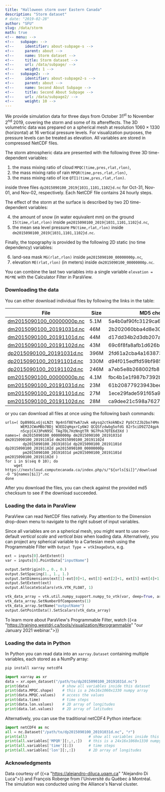 ```yaml
---
title: "Halloween storm over Eastern Canada"
description: "Storm dataset"
# date: "2019-02-28"
author: "SFU"
slug: /data/storm
math: true
<!-- menu: -->
<!--   subpage: -->
<!--     identifier: about-subpage-s -->
<!--     parent: about -->
<!--     name: Storm dataset -->
<!--     title: Storm dataset -->
<!--     url: /data/subpage/ -->
<!--     weight: 1 -->
<!--   subpage2: -->
<!--     identifier: about-subpage2-s -->
<!--     parent: about -->
<!--     name: Second About Subpage -->
<!--     title: Second About Subpage -->
<!--     url: /data/subpage2/ -->
<!--     weight: 10 -->
---
```


<!-- time, pres, rlat, rlon -->
<!--         time = UNLIMITED ; // (24 currently) -->
<!--         pres = 16 ; -->

We provide simulation data for three days from October 31<sup>st</sup> to November 2<sup>nd</sup> 2019, covering
the storm and some of its aftereffects. The 3D volumetric data was prepared on a spherical mesh at resolution
$1060\times 1330$ (horizontal) at $16$ vertical pressure levels. For visualization purposes, the pressure levels
can be treated as elevation. All variables are stored in compressed NetCDF files.

The storm atmospheric data are presented with the following three 3D time-dependent variables:

1. the mass mixing ratio of cloud `MPQC(time,pres,rlat,rlon)`,
2. the mass mixing ratio of rain `MPQR(time,pres,rlat,rlon)`,
3. the mass mixing ratio of ice `QTI1(time,pres,rlat,rlon)`.

inside three files `dp2015090100_2019{1031,1101,1102}d.nc` for Oct-31, Nov-01, and Nov-02, respectively. Each
NetCDF file contains 24 hourly steps.

The effect of the storm at the surface is described by two 2D time-dependent variables:

4. the amount of snow (in water equivalent mm) on the ground `I5(time,rlat,rlon)` inside
   `pm2015090100_2019{1031,1101,1102}d.nc`,
5. the mean sea level pressure `PN(time,rlat,rlon)` inside `dm2015090100_2019{1031,1101,1102}d.nc`.

Finally, the topography is provided by the following 2D static (no time dependency) variables:

6. land-sea mask `MG(rlat,rlon)` inside `pm2015090100_00000000p.nc`,
7. elevation `ME(rlat,rlon)` (in meters) inside `dm2015090100_00000000p.nc`.

You can combine the last two variables into a single variable `elevation = MG*ME` with the Calculator Filter
in ParaView.

<!-- in a file `topo.pvd` on a Cartesian mesh -->








<!-- for f in contestData/*; do -->
<!--     ln -s $f ${f/contestData\//} -->
<!-- done -->







### Downloading the data

<!-- Data will be published here in mid-September. -->

<!-- for f in *.nc; do -->
<!--     echo $(echo $f; ls -l $f | awk '{print $5}'; md5 $f | awk '{print $4}') -->
<!-- done -->

You can either download individual files by following the links in the table:

| File   |  Size      |  MD5 checksum |
|--------|------------|---------------|
| [dm2015090100_00000000p.nc](https://nextcloud.computecanada.ca/index.php/s/DpB98GLxGjsLNZt) | 5.1M | 5a4b0af90fc3129ca6dba95942061dae |
| [dm2015090100_20191031d.nc](https://nextcloud.computecanada.ca/index.php/s/9p4nSf8EYwA7zwk) | 46M  | 2b202060bba4d8e3005bd2a95923202b |
| [dm2015090100_20191101d.nc](https://nextcloud.computecanada.ca/index.php/s/eAysq2ctkokNDx2) | 44M  | d17dd34b2d3db207aaace49ac97a8e34 |
| [dm2015090100_20191102d.nc](https://nextcloud.computecanada.ca/index.php/s/Pp5CtZJb2bo74Mn) | 43M  | 69c6f8fa8afb1d626b098336729dbfb9 |
| [dp2015090100_20191031d.nc](https://nextcloud.computecanada.ca/index.php/s/WEM3JCWoMBb7BDj) | 396M | 2fd61a2cba4a1638731871ab844e8e4c |
| [dp2015090100_20191101d.nc](https://nextcloud.computecanada.ca/index.php/s/W3ED2qHqxrCy6WJ) | 330M | d94f015edffd59bf985df223847aab98 |
| [dp2015090100_20191102d.nc](https://nextcloud.computecanada.ca/index.php/s/QCQSfzdwbg5ofdG) | 246M | a7eb5e8b268002fb8708b00e69f65e7b |
| [pm2015090100_00000000p.nc](https://nextcloud.computecanada.ca/index.php/s/82r5ciD9Z7Z4gpk) | 4.1M | fbc4b1e1f987b7392b14a50767489fcc |
| [pm2015090100_20191031d.nc](https://nextcloud.computecanada.ca/index.php/s/n5cpjC4J3PeN9SC) | 23M  | 61b20877923943beedb84d2083d29b34 |
| [pm2015090100_20191101d.nc](https://nextcloud.computecanada.ca/index.php/s/TAg7DL7HzNngtTR) | 27M  | 1ece29fade591f65a9aea4cb22c3c5fe |
| [pm2015090100_20191102d.nc](https://nextcloud.computecanada.ca/index.php/s/9G7Pok7QTE6d3Xd) | 28M  | ca9dee21c598a76275357f4faa7ca1b1 |

or you can download all files at once using the following bash commands:

```
urls=( DpB98GLxGjsLNZt 9p4nSf8EYwA7zwk eAysq2ctkokNDx2 Pp5CtZJb2bo74Mn
       WEM3JCWoMBb7BDj W3ED2qHqxrCy6WJ QCQSfzdwbg5ofdG 82r5ciD9Z7Z4gpk
       n5cpjC4J3PeN9SC TAg7DL7HzNngtTR 9G7Pok7QTE6d3Xd )
names=( dm2015090100_00000000p dm2015090100_20191031d dm2015090100_20191101d dm2015090100_20191102d
        dp2015090100_20191031d dp2015090100_20191101d dp2015090100_20191102d pm2015090100_00000000p
        pm2015090100_20191031d pm2015090100_20191101d pm2015090100_20191102d )
for i in $(seq 0 10); do
    wget https://nextcloud.computecanada.ca/index.php/s/"${urls[$i]}"/download -O "${names[$i]}".nc
done
```

After you download the files, you can check against the provided md5 checksum to see if the download
succeeded.









### Loading the data in ParaView

ParaView can read NetCDF files natively. Pay attention to the Dimension drop-down menu to navigate to the
right subset of input variables.

Since all variables are on a spherical mesh, you might want to use non-default *vertical scale* and *vertical
bias* when loading data. Alternatively, you can project any spherical variable to a Cartesian mesh using the
Programmable Filter with `Output Type = vtkImageData`, e.g.

```py
ext = inputs[0].GetExtent()
var = inputs[0].PointData["inputName"]

output.SetOrigin(0., 0., 0.)
output.SetSpacing(1., 1., 1.)
output.SetDimensions(ext[1]-ext[0]+1, ext[3]-ext[2]+1, ext[5]-ext[4]+1)
output.SetExtent(ext)
output.AllocateScalars(vtk.VTK_FLOAT, 1)

vtk_data_array = vtk.util.numpy_support.numpy_to_vtk(var, deep=True, array_type=vtk.VTK_FLOAT)
vtk_data_array.SetNumberOfComponents(1)
vtk_data_array.SetName("outputName")
output.GetPointData().SetScalars(vtk_data_array)
```

To learn more about ParaView's Programmable Filter, watch
{{<a "https://training.westdri.ca/tools/visualization/#programmable" "our January 2021 webinar.">}}


### Loading the data in Python

In Python you can read data into an `xarray.Dataset` containing multiple variables, each stored as a NumPy
array:

```sh
pip install xarray netcdf4
```

```py
import xarray as xr
data = xr.open_dataset("/path/to/dp2015090100_20191031d.nc")
print(data)               # show all variables inside this dataset
print(data.MPQC.shape)    # this is a 24x16x1060x1330 numpy array
print(data.MPQC.values)   # access the values
print(data.time)          # time steps
print(data.lon.values)    # 2D array of longitudes
print(data.lat.values)    # 2D array of latitudes
```

Alternatively, you can use the traditional netCDF4 Python interface:

```py
import netCDF4 as nc
all = nc.Dataset("/path/to/dp2015090100_20191031d.nc", "r")
print(all)                            # show all variables inside this dataset
print(all.variables['MPQR'][:,:,:])   # this is a 24x16x1060x1330 numpy array
print(all.variables['time'][:])       # time steps
print(all.variables['lon'][:,:])      # 2D array of longitudes
```

<!-- ### References -->

<!-- 1. M. H. Shahnas, W. R. Peltier, Z. Wu, R. Wentzcovitch (2011): [The high pressure electronic spin transition in iron: potential impacts upon mantle mixing](http://dx.doi.org/10.1029/2010JB007965). J. Geophys. Res. **116**, B08205 -->
<!-- 1. M. H. Shahnas, R. N. Pysklywec, and D. A. Yuen (2016): [Spawning superplumes from the midmantle: The impact of spin transitions in the mantle](https://doi.org/10.1002/2016GC006509). Geochemistry, Geophysics, Geosystems **17**, 4051-4063 -->
<!-- 1. M. H. Shahnas, D. A. Yuen, R.N. Pysklywec (2017): [Mid-mantle heterogeneities and iron spin transition in the lower mantle: Implications for mid-mantle slab stagnation](http://dx.doi.org/10.1016/j.epsl.2016.10.052). Earth and Planetary Science Letters **458**, 293–304 -->
<!-- 1. [Researcher's page](http://www.atmosp.physics.utoronto.ca/~shahnas/htmls/Research.htm) at the University of Toronto -->

### Acknowledgments

Data courtesy of {{<a "https://alejandro-diluca.uqam.ca" "Alejandro Di Luca">}} and François Roberge from
l'Université du Québec à Montréal. The simulation was conducted using the Alliance's Narval cluster.

<!-- Data storage services provided by Cedar team at Simon Fraser University, Canada. -->



<!-- {{<a "link" "text">}} -->
